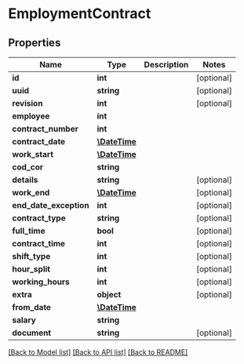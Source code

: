# EmploymentContract

## Properties
Name | Type | Description | Notes
------------ | ------------- | ------------- | -------------
**id** | **int** |  | [optional] 
**uuid** | **string** |  | [optional] 
**revision** | **int** |  | [optional] 
**employee** | **int** |  | 
**contract_number** | **int** |  | 
**contract_date** | [**\DateTime**](\DateTime.md) |  | 
**work_start** | [**\DateTime**](\DateTime.md) |  | 
**cod_cor** | **string** |  | 
**details** | **string** |  | [optional] 
**work_end** | [**\DateTime**](\DateTime.md) |  | [optional] 
**end_date_exception** | **int** |  | [optional] 
**contract_type** | **string** |  | [optional] 
**full_time** | **bool** |  | [optional] 
**contract_time** | **int** |  | [optional] 
**shift_type** | **int** |  | [optional] 
**hour_split** | **int** |  | [optional] 
**working_hours** | **int** |  | [optional] 
**extra** | **object** |  | [optional] 
**from_date** | [**\DateTime**](\DateTime.md) |  | 
**salary** | **string** |  | 
**document** | **string** |  | [optional] 

[[Back to Model list]](../README.md#documentation-for-models) [[Back to API list]](../README.md#documentation-for-api-endpoints) [[Back to README]](../README.md)


